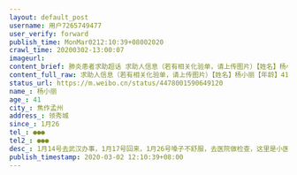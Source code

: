 ```yaml
---
layout: default_post
username: 用户7265749477
user_verify: forward
publish_time: MonMar0212:10:39+08002020
crawl_time: 20200302-13:00:07
imageurl: 
content_brief: 肺炎患者求助超话 求助人信息（若有相关化验单，请上传图片）【姓名】杨小丽【年龄】41【所在城市】焦作孟州【所在小区、社区】领秀城【患病时间】1月26【联系方式】●●●【其他紧急联系人】●●●【病情描述】1月14号去武汉办事，1月17号回来，1月26号嗓子不舒服，去医院做检 ...全文
content_full_raw: 求助人信息（若有相关化验单，请上传图片）【姓名】杨小丽【年龄】41【所在城市】焦作孟州【所在小区、社区】领秀城【患病时间】1月26【联系方式】●●●【其他紧急联系人】●●●【病情描述】1月14号去武汉办事，1月17号回来，1月26号嗓子不舒服，去医院做检查，这里是小医院做不了核酸检测，医生开药回来吃，到2月26号发烧37.5住院隔离，至今医生确诊不了，说卫生局没文件，不能做核酸，检测，卫生局说小县城没有，我想呼吁赶紧让医院，卫生局给我确诊病情，怕耽误，
status_url: https://m.weibo.cn/status/4478001590649120
name_: 杨小丽
age_: 41
city_: 焦作孟州
address_: 领秀城
since_: 1月26
tel_: ●●●
tel2_: ●●●
desc_: 1月14号去武汉办事，1月17号回来，1月26号嗓子不舒服，去医院做检查，这里是小医院做不了核酸检测，医生开药回来吃，到2月26号发烧37.5住院隔离，至今医生确诊不了，说卫生局没文件，不能做核酸，检测，卫生局说小县城没有，我想呼吁赶紧让医院，卫生局给我确诊病情，怕耽误，
publish_timestamp: 2020-03-02 12:10:39+08:00
---
```

